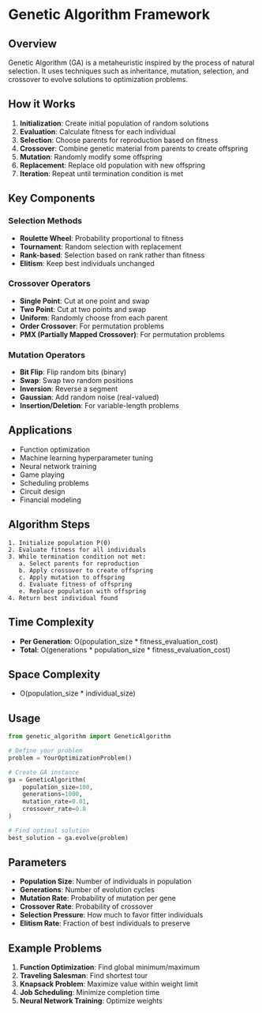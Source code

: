 # Genetic Algorithm Framework

## Overview

Genetic Algorithm (GA) is a metaheuristic inspired by the process of natural selection. It uses techniques such as inheritance, mutation, selection, and crossover to evolve solutions to optimization problems.

## How it Works

1. **Initialization**: Create initial population of random solutions
2. **Evaluation**: Calculate fitness for each individual
3. **Selection**: Choose parents for reproduction based on fitness
4. **Crossover**: Combine genetic material from parents to create offspring
5. **Mutation**: Randomly modify some offspring
6. **Replacement**: Replace old population with new offspring
7. **Iteration**: Repeat until termination condition is met

## Key Components

### Selection Methods
- **Roulette Wheel**: Probability proportional to fitness
- **Tournament**: Random selection with replacement
- **Rank-based**: Selection based on rank rather than fitness
- **Elitism**: Keep best individuals unchanged

### Crossover Operators
- **Single Point**: Cut at one point and swap
- **Two Point**: Cut at two points and swap
- **Uniform**: Randomly choose from each parent
- **Order Crossover**: For permutation problems
- **PMX (Partially Mapped Crossover)**: For permutation problems

### Mutation Operators
- **Bit Flip**: Flip random bits (binary)
- **Swap**: Swap two random positions
- **Inversion**: Reverse a segment
- **Gaussian**: Add random noise (real-valued)
- **Insertion/Deletion**: For variable-length problems

## Applications

- Function optimization
- Machine learning hyperparameter tuning
- Neural network training
- Game playing
- Scheduling problems
- Circuit design
- Financial modeling

## Algorithm Steps

```
1. Initialize population P(0)
2. Evaluate fitness for all individuals
3. While termination condition not met:
   a. Select parents for reproduction
   b. Apply crossover to create offspring
   c. Apply mutation to offspring
   d. Evaluate fitness of offspring
   e. Replace population with offspring
4. Return best individual found
```

## Time Complexity

- **Per Generation**: O(population_size * fitness_evaluation_cost)
- **Total**: O(generations * population_size * fitness_evaluation_cost)

## Space Complexity

- O(population_size * individual_size)

## Usage

```python
from genetic_algorithm import GeneticAlgorithm

# Define your problem
problem = YourOptimizationProblem()

# Create GA instance
ga = GeneticAlgorithm(
    population_size=100,
    generations=1000,
    mutation_rate=0.01,
    crossover_rate=0.8
)

# Find optimal solution
best_solution = ga.evolve(problem)
```

## Parameters

- **Population Size**: Number of individuals in population
- **Generations**: Number of evolution cycles
- **Mutation Rate**: Probability of mutation per gene
- **Crossover Rate**: Probability of crossover
- **Selection Pressure**: How much to favor fitter individuals
- **Elitism Rate**: Fraction of best individuals to preserve

## Example Problems

1. **Function Optimization**: Find global minimum/maximum
2. **Traveling Salesman**: Find shortest tour
3. **Knapsack Problem**: Maximize value within weight limit
4. **Job Scheduling**: Minimize completion time
5. **Neural Network Training**: Optimize weights 
